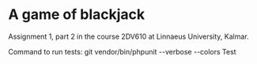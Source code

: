 # A game of blackjack

Assignment 1, part 2 in the course 2DV610 at Linnaeus University, Kalmar.

Command to run tests:
git 
vendor/bin/phpunit --verbose --colors Test